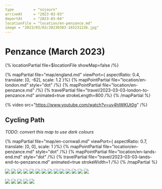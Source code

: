 ```yaml
---
type         = "sojourn"
arriveAt     = "2023-03-03"
departAt     = "2023-03-04"
locationFile = "location/en-penzance.md"
image = "2023/03/03/20230303-165231226.jpg"
---
```


# Penzance (March 2023)

{% locationPartial file=$locationFile showMap=false /%} 

{% mapPartial file="map/england.md" viewPort={ aspectRatio: 0.4, translate: [0, -62], scale: 1.2 }%}
  {% mapPointPartial file="location/en-london.md" style="dot" /%}
  {% mapPointPartial file="location/en-penzance.md" /%}
  {% travelPartial file="travel/2023-03-03-london-to-penzance.md" animated=true strokeLength=800 /%}
{% /mapPartial %}

{% video src="https://www.youtube.com/watch?v=uv4hlWKUt0g" /%}

## Cycling Path

_TODO: convert this map to use dark colours_

{% mapPartial file="map/en-cornwall.md" viewPort={ aspectRatio: 0.7, translate: [0, 0], scale: 1 }%}
  {% mapPointPartial file="location/en-penzance.md" style="dot" /%}
  {% mapPointPartial file="location/en-lands-end.md" style="dot" /%}
  {% travelPartial file="travel/2023-03-03-lands-end-to-penzance.md" animated=true strokeWidth=1 /%}
{% /mapPartial %}

![](2023/03/03/20230303-165211499.jpg)
![](2023/03/03/20230303-165216390.jpg)
![](2023/03/03/20230303-165222569.jpg)
![](2023/03/03/20230303-165226154.jpg)
![](2023/03/03/20230303-165227810.jpg)
![](2023/03/03/20230303-165228293.jpg)
![](2023/03/03/20230303-165228923.jpg)
![](2023/03/03/20230303-165230372.jpg)
![](2023/03/03/20230303-165231226.jpg)
![](2023/03/03/20230303-172132223.jpg)
![](2023/03/03/20230303-193554898.jpg)
![](2023/03/03/20230303-195716140.jpg)
![](2023/03/03/20230303-202041087.jpg)
![](2023/03/03/20230303-212002849.jpg)

![](2023/03/04/20230304-092431865.jpg)
![](2023/03/04/20230304-100021042.jpg)
![](2023/03/04/20230304-135023033.jpg)
![](2023/03/04/20230304-135604802.jpg)
![](2023/03/04/20230304-140432.jpg)
